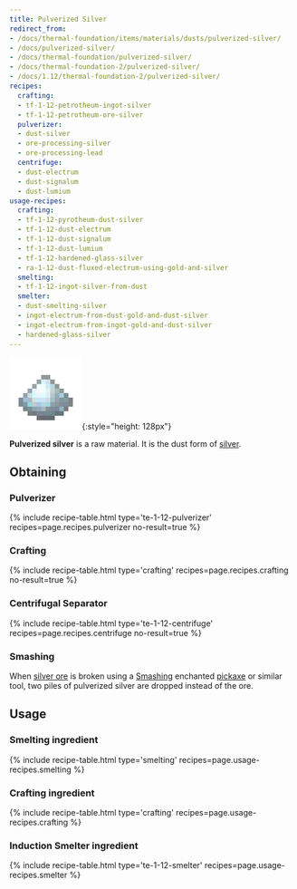 ```yaml
---
title: Pulverized Silver
redirect_from:
- /docs/thermal-foundation/items/materials/dusts/pulverized-silver/
- /docs/pulverized-silver/
- /docs/thermal-foundation/pulverized-silver/
- /docs/thermal-foundation-2/pulverized-silver/
- /docs/1.12/thermal-foundation-2/pulverized-silver/
recipes:
  crafting:
  - tf-1-12-petrotheum-ingot-silver
  - tf-1-12-petrotheum-ore-silver
  pulverizer:
  - dust-silver
  - ore-processing-silver
  - ore-processing-lead
  centrifuge:
  - dust-electrum
  - dust-signalum
  - dust-lumium
usage-recipes:
  crafting:
  - tf-1-12-pyrotheum-dust-silver
  - tf-1-12-dust-electrum
  - tf-1-12-dust-signalum
  - tf-1-12-dust-lumium
  - tf-1-12-hardened-glass-silver
  - ra-1-12-dust-fluxed-electrum-using-gold-and-silver
  smelting:
  - tf-1-12-ingot-silver-from-dust
  smelter:
  - dust-smelting-silver
  - ingot-electrum-from-dust-gold-and-dust-silver
  - ingot-electrum-from-ingot-gold-and-dust-silver
  - hardened-glass-silver
---
```


![Pulverized silver](/assets/images/thermal-foundation-2/dust-silver.png){:style="height: 128px"}


**Pulverized silver** is a raw material. It is the dust form of
[silver](../silver-ingot/).


Obtaining
---------

### Pulverizer
{% include recipe-table.html type='te-1-12-pulverizer' recipes=page.recipes.pulverizer no-result=true %}

### Crafting
{% include recipe-table.html type='crafting' recipes=page.recipes.crafting no-result=true %}

### Centrifugal Separator
{% include recipe-table.html type='te-1-12-centrifuge' recipes=page.recipes.centrifuge no-result=true %}

### Smashing
When [silver ore](../silver-ore/) is broken using a
[Smashing](../../cofh-core/smashing/) enchanted
[pickaxe](https://minecraft.gamepedia.com/Pickaxe) or similar tool, two piles of
pulverized silver are dropped instead of the ore.


Usage
-----

### Smelting ingredient
{% include recipe-table.html type='smelting' recipes=page.usage-recipes.smelting %}

### Crafting ingredient
{% include recipe-table.html type='crafting' recipes=page.usage-recipes.crafting %}

### Induction Smelter ingredient
{% include recipe-table.html type='te-1-12-smelter' recipes=page.usage-recipes.smelter %}
